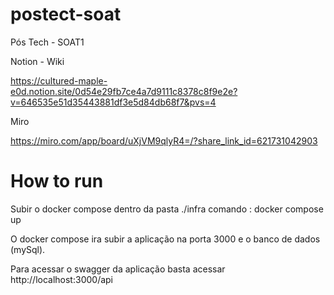 # postect-soat

Pós Tech - SOAT1

Notion - Wiki

https://cultured-maple-e0d.notion.site/0d54e29fb7ce4a7d9111c8378c8f9e2e?v=646535e51d35443881df3e5d84db68f7&pvs=4

Miro 

https://miro.com/app/board/uXjVM9qlyR4=/?share_link_id=621731042903


# How to run

Subir o docker compose dentro da pasta ./infra
comando : docker compose up

O docker compose ira subir a aplicação na porta 3000 e o banco de dados (mySql).

Para acessar o swagger da aplicação basta acessar http://localhost:3000/api


